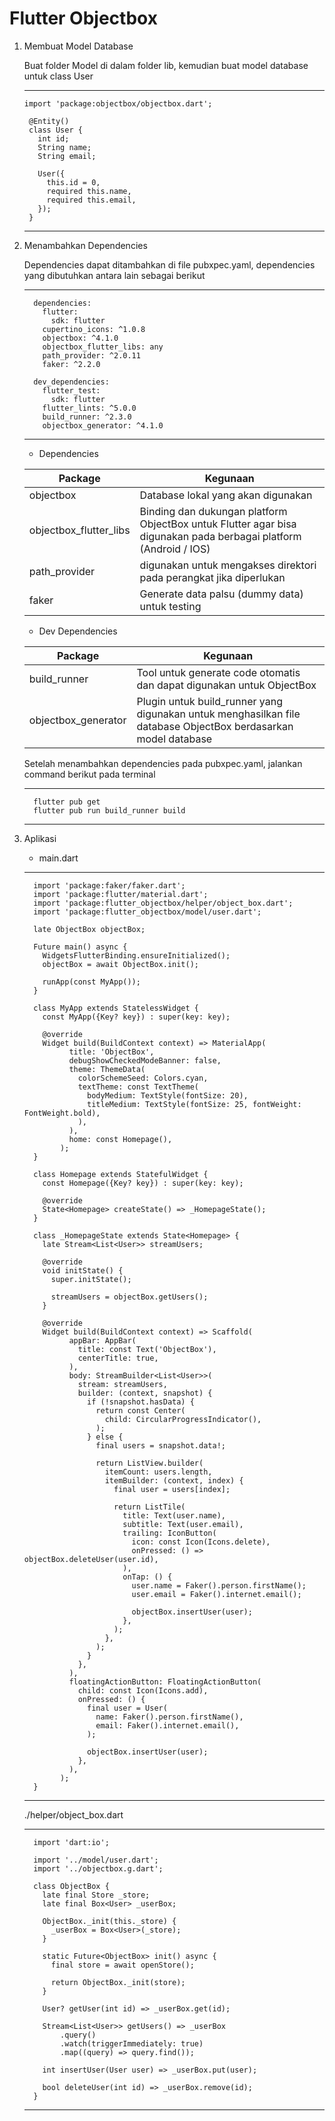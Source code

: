 # Flutter Objectbox

1. Membuat Model Database

   Buat folder Model di dalam folder lib, kemudian buat model database untuk class User

   ---
       import 'package:objectbox/objectbox.dart';
  
        @Entity()
        class User {
          int id;
          String name;
          String email;
        
          User({
            this.id = 0,
            required this.name,
            required this.email,
          });
        }
   ---
   
   
3. Menambahkan Dependencies

   Dependencies dapat ditambahkan di file pubxpec.yaml, dependencies yang dibutuhkan antara lain sebagai berikut

   ---
         dependencies:
           flutter:
             sdk: flutter
           cupertino_icons: ^1.0.8
           objectbox: ^4.1.0
           objectbox_flutter_libs: any
           path_provider: ^2.0.11
           faker: ^2.2.0
         
         dev_dependencies:
           flutter_test:
             sdk: flutter
           flutter_lints: ^5.0.0
           build_runner: ^2.3.0
           objectbox_generator: ^4.1.0
   ---

   - Dependencies
     
   | Package               | Kegunaan                                               |
   |-----------------------|--------------------------------------------------------|
   | objectbox             | Database lokal yang akan digunakan                     |
   | objectbox_flutter_libs| Binding dan dukungan platform ObjectBox untuk Flutter agar bisa digunakan pada berbagai platform (Android / IOS)  |
   | path_provider         | digunakan untuk mengakses direktori pada perangkat jika diperlukan       |
   | faker                 | Generate data palsu (dummy data) untuk testing         |

   - Dev Dependencies
   
   | Package               | Kegunaan                                               |
   |-----------------------|--------------------------------------------------------|
   | build_runner          | Tool untuk generate code otomatis dan dapat digunakan untuk ObjectBox       |
   | objectbox_generator   | Plugin untuk build_runner yang digunakan untuk menghasilkan file database ObjectBox berdasarkan model database         |


   Setelah menambahkan dependencies pada pubxpec.yaml, jalankan command berikut pada terminal

   ---

         flutter pub get
         flutter pub run build_runner build

   ---

   
5. Aplikasi

   - main.dart
     
   ---
         import 'package:faker/faker.dart';
         import 'package:flutter/material.dart';
         import 'package:flutter_objectbox/helper/object_box.dart';
         import 'package:flutter_objectbox/model/user.dart';
         
         late ObjectBox objectBox;
         
         Future main() async {
           WidgetsFlutterBinding.ensureInitialized();
           objectBox = await ObjectBox.init();
         
           runApp(const MyApp());
         }
         
         class MyApp extends StatelessWidget {
           const MyApp({Key? key}) : super(key: key);
         
           @override
           Widget build(BuildContext context) => MaterialApp(
                 title: 'ObjectBox',
                 debugShowCheckedModeBanner: false,
                 theme: ThemeData(
                   colorSchemeSeed: Colors.cyan,
                   textTheme: const TextTheme(
                     bodyMedium: TextStyle(fontSize: 20),
                     titleMedium: TextStyle(fontSize: 25, fontWeight: FontWeight.bold),
                   ),
                 ),
                 home: const Homepage(),
               );
         }
         
         class Homepage extends StatefulWidget {
           const Homepage({Key? key}) : super(key: key);
         
           @override
           State<Homepage> createState() => _HomepageState();
         }
         
         class _HomepageState extends State<Homepage> {
           late Stream<List<User>> streamUsers;
         
           @override
           void initState() {
             super.initState();
         
             streamUsers = objectBox.getUsers();
           }
         
           @override
           Widget build(BuildContext context) => Scaffold(
                 appBar: AppBar(
                   title: const Text('ObjectBox'),
                   centerTitle: true,
                 ),
                 body: StreamBuilder<List<User>>(
                   stream: streamUsers,
                   builder: (context, snapshot) {
                     if (!snapshot.hasData) {
                       return const Center(
                         child: CircularProgressIndicator(),
                       );
                     } else {
                       final users = snapshot.data!;
         
                       return ListView.builder(
                         itemCount: users.length,
                         itemBuilder: (context, index) {
                           final user = users[index];
         
                           return ListTile(
                             title: Text(user.name),
                             subtitle: Text(user.email),
                             trailing: IconButton(
                               icon: const Icon(Icons.delete),
                               onPressed: () => objectBox.deleteUser(user.id),
                             ),
                             onTap: () {
                               user.name = Faker().person.firstName();
                               user.email = Faker().internet.email();
         
                               objectBox.insertUser(user);
                             },
                           );
                         },
                       );
                     }
                   },
                 ),
                 floatingActionButton: FloatingActionButton(
                   child: const Icon(Icons.add),
                   onPressed: () {
                     final user = User(
                       name: Faker().person.firstName(),
                       email: Faker().internet.email(),
                     );
         
                     objectBox.insertUser(user);
                   },
                 ),
               );
         }
   ---

   ./helper/object_box.dart
   
   ---

         import 'dart:io';
         
         import '../model/user.dart';
         import '../objectbox.g.dart';
         
         class ObjectBox {
           late final Store _store;
           late final Box<User> _userBox;
         
           ObjectBox._init(this._store) {
             _userBox = Box<User>(_store);
           }
         
           static Future<ObjectBox> init() async {
             final store = await openStore();
         
             return ObjectBox._init(store);
           }
         
           User? getUser(int id) => _userBox.get(id);
         
           Stream<List<User>> getUsers() => _userBox
               .query()
               .watch(triggerImmediately: true)
               .map((query) => query.find());
         
           int insertUser(User user) => _userBox.put(user);
         
           bool deleteUser(int id) => _userBox.remove(id);
         }
      
   ---
